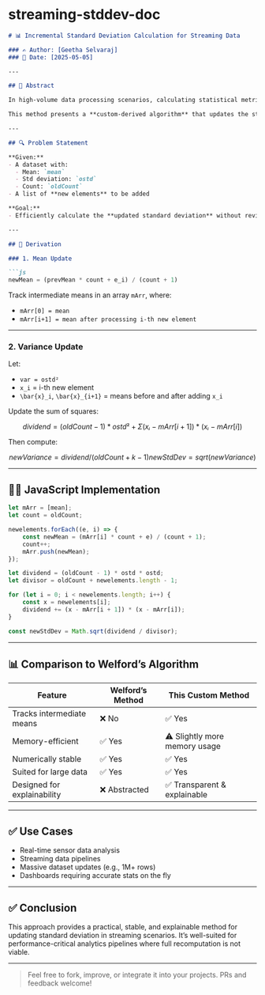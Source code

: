 # streaming-stddev-doc

````markdown
# 📊 Incremental Standard Deviation Calculation for Streaming Data

### ✍️ Author: [Geetha Selvaraj]
### 📅 Date: [2025-05-05]

---

## 📌 Abstract

In high-volume data processing scenarios, calculating statistical metrics like **standard deviation** across dynamic or streaming datasets poses both performance and memory challenges. While existing methods like **Welford’s algorithm** offer efficient ways to update mean and variance incrementally, they often abstract away intermediate steps.

This method presents a **custom-derived algorithm** that updates the standard deviation while tracking intermediate means — enabling better transparency and control. It is **numerically stable**, **scalable**, and **suitable for large-scale streaming or batch data**.

---

## 🔍 Problem Statement

**Given:**
- A dataset with:
  - Mean: `mean`
  - Std deviation: `ostd`
  - Count: `oldCount`
- A list of **new elements** to be added

**Goal:**
- Efficiently calculate the **updated standard deviation** without revisiting the original data.

---

## 🧠 Derivation

### 1. Mean Update

```js
newMean = (prevMean * count + e_i) / (count + 1)
````

Track intermediate means in an array `mArr`, where:

* `mArr[0] = mean`
* `mArr[i+1] = mean after processing i-th new element`

---

### 2. Variance Update

Let:

* `var = ostd²`
* `x_i` = i-th new element
* `\bar{x}_i`, `\bar{x}_{i+1}` = means before and after adding `x_i`

Update the sum of squares:

```math
dividend = (oldCount - 1) * ostd² + Σ (xᵢ - mArr[i+1]) * (xᵢ - mArr[i])
```

Then compute:

```math
newVariance = dividend / (oldCount + k - 1)
newStdDev = sqrt(newVariance)
```

---

## 🧑‍💻 JavaScript Implementation

```js
let mArr = [mean];
let count = oldCount;

newelements.forEach((e, i) => {
    const newMean = (mArr[i] * count + e) / (count + 1);
    count++;
    mArr.push(newMean);
});

let dividend = (oldCount - 1) * ostd * ostd;
let divisor = oldCount + newelements.length - 1;

for (let i = 0; i < newelements.length; i++) {
    const x = newelements[i];
    dividend += (x - mArr[i + 1]) * (x - mArr[i]);
}

const newStdDev = Math.sqrt(dividend / divisor);
```

---

## 📊 Comparison to Welford’s Algorithm

| Feature                     | Welford’s Method | This Custom Method            |
| --------------------------- | ---------------- | ----------------------------- |
| Tracks intermediate means   | ❌ No             | ✅ Yes                         |
| Memory-efficient            | ✅ Yes            | ⚠️ Slightly more memory usage |
| Numerically stable          | ✅ Yes            | ✅ Yes                         |
| Suited for large data       | ✅ Yes            | ✅ Yes                         |
| Designed for explainability | ❌ Abstracted     | ✅ Transparent & explainable   |

---

## ✅ Use Cases

* Real-time sensor data analysis
* Streaming data pipelines
* Massive dataset updates (e.g., 1M+ rows)
* Dashboards requiring accurate stats on the fly

---

## ✅ Conclusion

This approach provides a practical, stable, and explainable method for updating standard deviation in streaming scenarios. It’s well-suited for performance-critical analytics pipelines where full recomputation is not viable.

---

> Feel free to fork, improve, or integrate it into your projects. PRs and feedback welcome!

```
